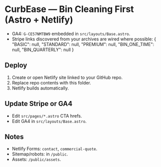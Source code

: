 
# CurbEase — Bin Cleaning First (Astro + Netlify)

- GA4: `G-CE57NMTBW9` embedded in `src/layouts/Base.astro`.
- Stripe links discovered from your archives are wired where possible:
{
  "BASIC": null,
  "STANDARD": null,
  "PREMIUM": null,
  "BIN_ONE_TIME": null,
  "BIN_QUARTERLY": null
}

## Deploy
1. Create or open Netlify site linked to your GitHub repo.
2. Replace repo contents with this folder.
3. Netlify builds automatically.

## Update Stripe or GA4
- Edit `src/pages/*.astro` CTA hrefs.
- Edit GA4 in `src/layouts/Base.astro`.

## Notes
- Netlify Forms: `contact`, `commercial-quote`.
- Sitemap/robots: in `/public`.
- Assets: `/public/assets`.
